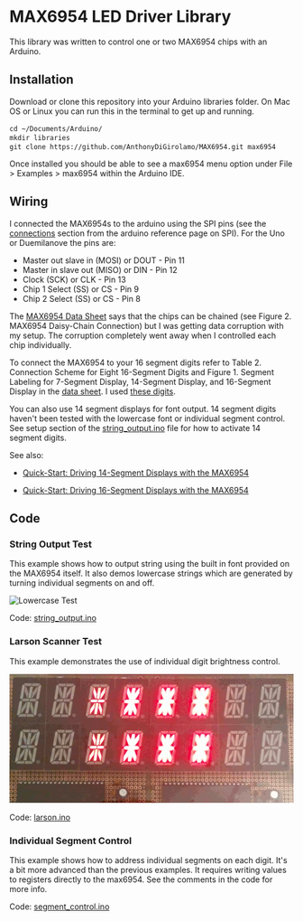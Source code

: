 MAX6954 LED Driver Library
==========================

This library was written to control one or two MAX6954 chips with an Arduino.

Installation
------------

Download or clone this repository into your Arduino libraries folder. On Mac OS
or Linux you can run this in the terminal to get up and running.

    cd ~/Documents/Arduino/
    mkdir libraries
    git clone https://github.com/AnthonyDiGirolamo/MAX6954.git max6954

Once installed you should be able to see a max6954 menu option under File >
Examples > max6954 within the Arduino IDE.

Wiring
------

I connected the MAX6954s to the arduino using the SPI pins (see the
[connections](http://arduino.cc/en/Reference/SPI) section from the arduino
reference page on SPI). For the Uno or Duemilanove the pins are:

* Master out slave in (MOSI) or DOUT - Pin 11
* Master in slave out (MISO) or DIN - Pin 12
* Clock (SCK) or CLK - Pin 13
* Chip 1 Select (SS) or CS - Pin 9
* Chip 2 Select (SS) or CS - Pin 8

The
[MAX6954 Data Sheet](http://datasheets.maximintegrated.com/en/ds/MAX6954.pdf)
says that the chips can be chained (see Figure 2. MAX6954 Daisy-Chain
Connection) but I was getting data corruption with my setup. The corruption
completely went away when I controlled each chip individually.

To connect the MAX6954 to your 16 segment digits refer to Table 2. Connection
Scheme for Eight 16-Segment Digits and Figure 1. Segment Labeling for 7-Segment
Display, 14-Segment Display, and 16-Segment Display in the
[data sheet](http://datasheets.maximintegrated.com/en/ds/MAX6954.pdf). I used
[these digits](http://shop.evilmadscientist.com/productsmenu/partsmenu/232).

You can also use 14 segment displays for font output. 14 segment digits haven't
been tested with the lowercase font or individual segment control. See setup
section of the
[string_output.ino](https://github.com/AnthonyDiGirolamo/MAX6954/blob/master/examples/string_output/string_output.ino)
file for how to activate 14 segment digits.

See also:

- [Quick-Start: Driving 14-Segment Displays with the MAX6954](http://www.maximintegrated.com/en/app-notes/index.mvp/id/3211)

- [Quick-Start: Driving 16-Segment Displays with the MAX6954](http://www.maximintegrated.com/en/app-notes/index.mvp/id/3212)

Code
----

### String Output Test

This example shows how to output string using the built in font provided
on the MAX6954 itself. It also demos lowercase strings which are
generated by turning individual segments on and off.

![Lowercase Test](http://anthonydigirolamo.github.io/images/lights_out/lowercase.gif)

Code: [string_output.ino](https://github.com/AnthonyDiGirolamo/MAX6954/blob/master/examples/string_output/string_output.ino)

### Larson Scanner Test

This example demonstrates the use of individual digit brightness
control.

![Larson Scanner](https://raw.githubusercontent.com/AnthonyDiGirolamo/MAX6954/master/examples/larson/larson.gif)

Code: [larson.ino](https://github.com/AnthonyDiGirolamo/MAX6954/blob/master/examples/larson/larson.ino)

### Individual Segment Control

This example shows how to address individual segments on each digit. It's a bit more advanced than the previous examples. It requires writing values to registers directly to the max6954. See the comments in the code for more info.

Code: [segment_control.ino](https://github.com/AnthonyDiGirolamo/MAX6954/blob/master/examples/segment_control/segment_control.ino)
